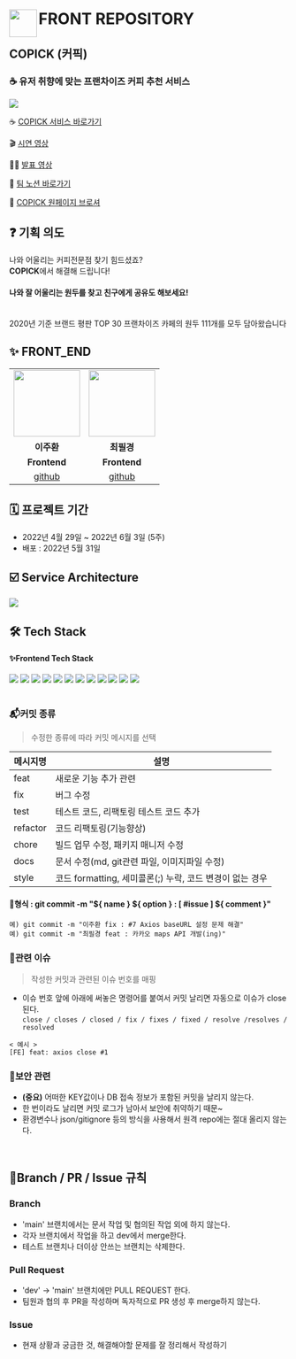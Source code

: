 # <img src="https://velog.velcdn.com/images/leejuhwan/post/f2763664-0065-4375-9f36-4d30f93bee50/image.png" align=left width=50 /> FRONT REPOSITORY
##  COPICK (커픽)
### ☕ 유저 취향에 맞는 프랜차이즈 커피 추천 서비스
<img src="https://velog.velcdn.com/images/leejuhwan/post/da4a8459-7475-4763-b5db-2ecde8228efe/image.png" />

☕ [COPICK 서비스 바로가기](https://copick.site)

🎬 [시연 영상](https://youtu.be/WImMtgfxUvo)

🧑‍💻 [발표 영상](https://www.youtube.com/watch?v=USRrd1Dz3ME)

📝 <a href='https://sparkling-glasses-136.notion.site/8-2eef73a6efd549118a88dfd258491915' target='_blank'>팀 노션 바로가기</a>

🔗 [COPICK 원페이지 브로셔](https://sparkling-glasses-136.notion.site/COPICK-d87f9034974844ec8bef83d0683cbb87)

## ❓ 기획 의도
나와 어울리는 커피전문점 찾기 힘드셨죠?<br/>
**COPICK**에서 해결해 드립니다!<br/>
#### 나와 잘 어울리는 원두를 찾고 친구에게 공유도 해보세요!<br/><br/>
2020년 기준 브랜드 평판 TOP 30 프랜차이즈 카페의 원두 111개를 모두 담아왔습니다

## ✨ FRONT_END

<table>
  <tr>
    <td align="center"><a href="https://github.com/JuhwanLeeKR" target='_blank'><img src="https://avatars.githubusercontent.com/u/87694150?v=4" width="120px" /></a></td>
    <td align="center"><a href="https://github.com/cpk0709" target='_blank'><img src="https://avatars.githubusercontent.com/u/48235884?v=4" width="120px" /></a></td>
   
  </tr>
  <tr>
    <td align="center" vertical-align='middle'><strong>이주환</strong></td>
    <td align="center"><strong>최필경</strong></td>
    
  </tr>
  <tr>
    <td align="center"><b>Frontend</b></td>
    <td align="center"><b>Frontend</b></td>
  </tr>
    <tr>
      <td align="center"><a href="https://github.com/JuhwanLeeKR" target='_blank'>github</a></td>
    <td align="center"><a href="https://github.com/cpk0709" target='_blank'>github</a></td>
  </tr>
</table>

## 🗓 프로젝트 기간
- 2022년 4월 29일 ~ 2022년 6월 3일 (5주)
- 배포 : 2022년 5월 31일

## ☑️ Service Architecture
<img src="https://velog.velcdn.com/images/leejuhwan/post/52d887ab-6d60-4205-9602-49f29cc8901f/image.png" />

## 🛠️ Tech Stack
#### ✨Frontend Tech Stack
<div align='left'>
  <img src="https://img.shields.io/badge/react-282C34?style=for-the-badge&logo=react&logoColor=61DAFB">
  <img src="https://img.shields.io/badge/TypeScript-3178C6?style=for-the-badge&logo=TypeScript&logoColor=white">
  <img src="https://img.shields.io/badge/html5-E34F26?style=for-the-badge&logo=html5&logoColor=white">
  <img src="https://img.shields.io/badge/CSS-1572B6?style=for-the-badge&logo=CSS3&logoColor=white">
  <img src="https://img.shields.io/badge/redux-764ABC?style=for-the-badge&logo=redux&logoColor=white">
  <img src="https://img.shields.io/badge/TailwindCSS-0B1120?style=for-the-badge&logo=TailwindCSS&logoColor=38BDF8">
  <img src="https://img.shields.io/badge/axios-671DDF?style=for-the-badge&logo=axios&logoColor=FFFFFF">
  <img src="https://img.shields.io/badge/GitHub%20Actions-0D1117?style=for-the-badge&logo=GitHubActions&logoColor=2088FF"/>
  <img src="https://img.shields.io/badge/AWS%20S3-232F3E?style=for-the-badge&logo=AmazonAWS&logoColor=FF9A00"/>
  <img src="https://img.shields.io/badge/AWS%20CloudFront-232F3E?style=for-the-badge&logo=AmazonAWS&logoColor=FF9A00"/>
  <img src="https://img.shields.io/badge/AWS%20Route%2053-232F3E?style=for-the-badge&logo=AmazonAWS&logoColor=FF9A00"/>
  <img src="https://img.shields.io/badge/PWA-5A0FC8?style=for-the-badge&logo=PWA&logoColor=white"/>
</div>



<br>


### 📬커밋 종류

> 수정한 종류에 따라 커밋 메시지를 선택

| 메시지명 | 설명                                                     |
| -------- | -------------------------------------------------------- |
| feat     | 새로운 기능 추가 관련                                    |
| fix      | 버그 수정                                                |
| test     | 테스트 코드, 리팩토링 테스트 코드 추가                   |
| refactor | 코드 리팩토링(기능향상)                                  |
| chore    | 빌드 업무 수정, 패키지 매니저 수정                       |
| docs     | 문서 수정(md, git관련 파일, 이미지파일 수정)             |
| style    | 코드 formatting, 세미콜론(;) 누락, 코드 변경이 없는 경우 |

#### 📍형식 : git commit -m "${ name } ${ option } : [ #issue ] ${ comment }"

```
예) git commit -m "이주환 fix : #7 Axios baseURL 설정 문제 해결"
예) git commit -m "최필경 feat : 카카오 maps API 개발(ing)"
```

### 📢관련 이슈

> 작성한 커밋과 관련된 이슈 번호를 매핑

- 이슈 번호 앞에 아래에 써놓은 명령어를 붙여서 커밋 날리면 자동으로 이슈가 close 된다.  
  `close / closes / closed / fix / fixes / fixed / resolve /resolves / resolved`

```
< 예시 >
[FE] feat: axios close #1
```

### 🔐보안 관련

- **(중요)** 어떠한 KEY값이나 DB 접속 정보가 포함된 커밋을 날리지 않는다.
- 한 번이라도 날리면 커밋 로그가 남아서 보안에 취약하기 때문~
- 환경변수나 json/gitignore 등의 방식을 사용해서 원격 repo에는 절대 올리지 않는다.

<br>

## 🌳Branch / PR / Issue 규칙

### Branch

- 'main' 브랜치에서는 문서 작업 및 협의된 작업 외에 하지 않는다.
- 각자 브랜치에서 작업을 하고 dev에서 merge한다.
- 테스트 브랜치나 더이상 안쓰는 브랜치는 삭제한다.

### Pull Request

- 'dev' -> 'main' 브랜치에만 PULL REQUEST 한다.
- 팀원과 협의 후 PR을 작성하며 독자적으로 PR 생성 후 merge하지 않는다.

### Issue

- 현재 상황과 궁금한 것, 해결해야할 문제를 잘 정리해서 작성하기

<br>
